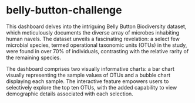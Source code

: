 # belly-button-challenge


This dashboard delves into the intriguing Belly Button Biodiversity dataset, which meticulously documents the diverse array of microbes inhabiting human navels. The dataset unveils a fascinating revelation: a select few microbial species, termed operational taxonomic units (OTUs) in the study, were found in over 70% of individuals, contrasting with the relative rarity of the remaining species.

The dashboard comprises two visually informative charts: a bar chart visually representing the sample values of OTUs and a bubble chart displaying each sample. The interactive feature empowers users to selectively explore the top ten OTUs, with the added capability to view demographic details associated with each selection.
